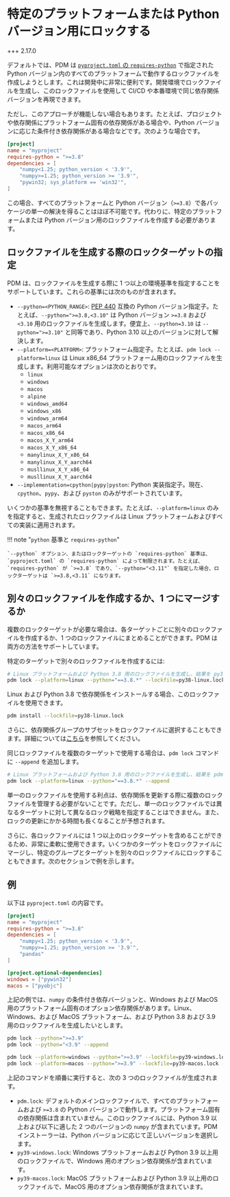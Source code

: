 # 特定のプラットフォームまたは Python バージョン用にロックする

+++ 2.17.0

デフォルトでは、PDM は [`pyproject.toml` の `requires-python`](./project.md#specify-requires-python) で指定された Python バージョン内のすべてのプラットフォームで動作するロックファイルを作成しようとします。これは開発中に非常に便利です。開発環境でロックファイルを生成し、このロックファイルを使用して CI/CD や本番環境で同じ依存関係バージョンを再現できます。

ただし、このアプローチが機能しない場合もあります。たとえば、プロジェクトや依存関係にプラットフォーム固有の依存関係がある場合や、Python バージョンに応じた条件付き依存関係がある場合などです。次のような場合です。

```toml
[project]
name = "myproject"
requires-python = ">=3.8"
dependencies = [
    "numpy<1.25; python_version < '3.9'",
    "numpy>=1.25; python_version >= '3.9'",
    "pywin32; sys_platform == 'win32'",
]
```

この場合、すべてのプラットフォームと Python バージョン（`>=3.8`）で各パッケージの単一の解決を得ることはほぼ不可能です。代わりに、特定のプラットフォームまたは Python バージョン用のロックファイルを作成する必要があります。

## ロックファイルを生成する際のロックターゲットの指定

PDM は、ロックファイルを生成する際に 1 つ以上の環境基準を指定することをサポートしています。これらの基準には次のものが含まれます。

- `--python=<PYTHON_RANGE>`: [PEP 440](https://www.python.org/dev/peps/pep-0440/) 互換の Python バージョン指定子。たとえば、`--python=">=3.8,<3.10"` は Python バージョン `>=3.8` および `<3.10` 用のロックファイルを生成します。便宜上、`--python=3.10` は `--python=">=3.10"` と同等であり、Python 3.10 以上のバージョンに対して解決します。
- `--platform=<PLATFORM>`: プラットフォーム指定子。たとえば、`pdm lock --platform=linux` は Linux x86_64 プラットフォーム用のロックファイルを生成します。利用可能なオプションは次のとおりです。
    * `linux`
    * `windows`
    * `macos`
    * `alpine`
    * `windows_amd64`
    * `windows_x86`
    * `windows_arm64`
    * `macos_arm64`
    * `macos_x86_64`
    * `macos_X_Y_arm64`
    * `macos_X_Y_x86_64`
    * `manylinux_X_Y_x86_64`
    * `manylinux_X_Y_aarch64`
    * `musllinux_X_Y_x86_64`
    * `musllinux_X_Y_aarch64`
- `--implementation=cpython|pypy|pyston`: Python 実装指定子。現在、`cpython`、`pypy`、および `pyston` のみがサポートされています。

いくつかの基準を無視することもできます。たとえば、`--platform=linux` のみを指定すると、生成されたロックファイルは Linux プラットフォームおよびすべての実装に適用されます。

!!! note "`python` 基準と `requires-python`"

    `--python` オプション、またはロックターゲットの `requires-python` 基準は、`pyproject.toml` の `requires-python` によって制限されます。たとえば、`requires-python` が `>=3.8` であり、`--python="<3.11"` を指定した場合、ロックターゲットは `>=3.8,<3.11` になります。

## 別々のロックファイルを作成するか、1 つにマージするか

複数のロックターゲットが必要な場合は、各ターゲットごとに別々のロックファイルを作成するか、1 つのロックファイルにまとめることができます。PDM は両方の方法をサポートしています。

特定のターゲットで別々のロックファイルを作成するには:

```bash
# Linux プラットフォームおよび Python 3.8 用のロックファイルを生成し、結果を py38-linux.lock に書き込みます
pdm lock --platform=linux --python="==3.8.*" --lockfile=py38-linux.lock
```

Linux および Python 3.8 で依存関係をインストールする場合、このロックファイルを使用できます。

```bash
pdm install --lockfile=py38-linux.lock
```

さらに、依存関係グループのサブセットをロックファイルに選択することもできます。詳細については[こちら](./lockfile.md#specify-another-lock-file-to-use)を参照してください。

同じロックファイルを複数のターゲットで使用する場合は、`pdm lock` コマンドに `--append` を追加します。

```bash
# Linux プラットフォームおよび Python 3.8 用のロックファイルを生成し、結果を pdm.lock に追加します
pdm lock --platform=linux --python="==3.8.*" --append
```

単一のロックファイルを使用する利点は、依存関係を更新する際に複数のロックファイルを管理する必要がないことです。ただし、単一のロックファイルでは異なるターゲットに対して異なるロック戦略を指定することはできません。また、ロックの更新にかかる時間も長くなることが予想されます。

さらに、各ロックファイルには 1 つ以上のロックターゲットを含めることができるため、非常に柔軟に使用できます。いくつかのターゲットをロックファイルにマージし、特定のグループとターゲットを別々のロックファイルにロックすることもできます。次のセクションで例を示します。

## 例

以下は `pyproject.toml` の内容です。

```toml
[project]
name = "myproject"
requires-python = ">=3.8"
dependencies = [
    "numpy<1.25; python_version < '3.9'",
    "numpy>=1.25; python_version >= '3.9'",
    "pandas"
]

[project.optional-dependencies]
windows = ["pywin32"]
macos = ["pyobjc"]
```

上記の例では、`numpy` の条件付き依存バージョンと、Windows および MacOS 用のプラットフォーム固有のオプション依存関係があります。Linux、Windows、および MacOS プラットフォーム、および Python 3.8 および 3.9 用のロックファイルを生成したいとします。

```bash
pdm lock --python=">=3.9"
pdm lock --python="<3.9" --append

pdm lock --platform=windows --python=">=3.9" --lockfile=py39-windows.lock --with windows
pdm lock --platform=macos --python=">=3.9" --lockfile=py39-macos.lock --with macos
```
上記のコマンドを順番に実行すると、次の 3 つのロックファイルが生成されます。

- `pdm.lock`: デフォルトのメインロックファイルで、すべてのプラットフォームおよび `>=3.8` の Python バージョンで動作します。プラットフォーム固有の依存関係は含まれていません。このロックファイルには、Python 3.9 以上および以下に適した 2 つのバージョンの `numpy` が含まれています。PDM インストーラーは、Python バージョンに応じて正しいバージョンを選択します。
- `py39-windows.lock`: Windows プラットフォームおよび Python 3.9 以上用のロックファイルで、Windows 用のオプション依存関係が含まれています。
- `py39-macos.lock`: MacOS プラットフォームおよび Python 3.9 以上用のロックファイルで、MacOS 用のオプション依存関係が含まれています。
